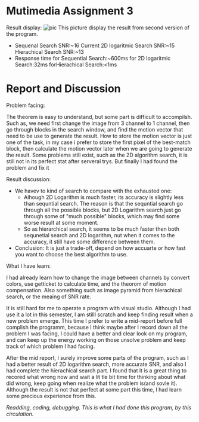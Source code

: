 # Mutimedia Assignment 3

Result display:
![pic](https://user-images.githubusercontent.com/33059129/35548752-870a0c02-05bc-11e8-9c4f-e5232c4be571.PNG "resullt4")
This picture display the result from second version of the program.

* Sequenal Search SNR:~16 Current 2D logaritmic Search SNR:~15 Hierachical Search SNR:~13
* Response time for Sequential Search:~600ms for 2D logaritmic Search:32ms forHierachical Search:<1ms

# Report and Discussion

Problem facing:

The theorem is easy to understand, but some part is difficult to accompilsh. Such as, we need first change the image from 3 channel to
1 channel, then go through blocks in the search window, and find the motion vector that need to be use to generate the result. How to
store the motion vector is just one of the task, in my case i prefer to store the first pixel of the best-match block, then calculate the motion vector later when we are going to generate the result.
Some problems still exist, such as the 2D algorithm search, it is still not in its perfect stat after serveral trys. But finally I had found the problem and fix it

Result discussion:

* We havev to kind of search to compare with the exhausted one:
   * Alhough 2D Logarithm is much faster, its accuracy is slightly less than sequntial search. The reason is that the sequntial search
go through all the possible blocks, but 2D Logarithm search just go through some of "much possible" blocks, which may find some worse
result at some moment. 
   * So as hierarchical search, it seems to be much faster then both sequnetial search and 2D logarithm, nut when it comes to the accuracy, it still have some difference between them. 
 * Conclusion: It is just a trade-off, depend on how accuarte or how fast you want to choose the best algorithm to use.

What I have learn:

I had already learn how to change the image between channels by convert colors, use getticket to calculate time, and the
theorom of motion compensation. Also something such as image pyramid from hierachical search, or the meaing of SNR rate.

It is still hard for me to operate a program with visual studio. Although I had use it a lot in this semester, I am stilll scratch
and keep finding result when a new problem emerge. This time I prefer to write a mid-report before full complish the programm, because I
think maybe after I record down all the problem I was facing, I could have a better and clear look on my program, and can keep up 
the energy working on those unsolve problem and keep track of which problem I had facing.

After the mid report, I surely improve some parts of the program, such as I had a better result of 2D logarithm search, more accurate SNR, and also I had complete the hierachical search part. I found that it is a great thing to recored what wrong now and wait a lit tle bit time for thinking about what did wrong, keep going when realize what the problem is(and sovle it). Although the result is not that perfect at some part this time, I had learn some precious experience from this.

*Readding, coding, debugging. This is what I had done this program, by this circulation.*
  

